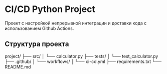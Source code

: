 # CI/CD Python Project

Проект с настройкой непрерывной интеграции и доставки кода с использованием Github Actions.

## Структура проекта
project/
├── src/
│ └── calculator.py
├── tests/
│ └── test_calculator.py
├── .github/
│ └── workflows/
│ └── ci-cd.yml
├── requirements.txt
└── README.md
